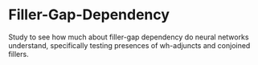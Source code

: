 # Filler-Gap-Dependency
Study to see how much about filler-gap dependency do neural networks understand, specifically testing presences of wh-adjuncts and conjoined fillers.
